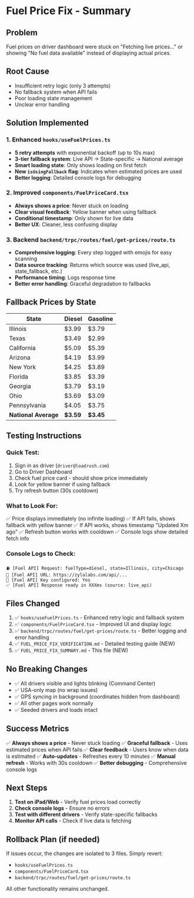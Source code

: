 # Fuel Price Fix - Summary

## Problem
Fuel prices on driver dashboard were stuck on "Fetching live prices..." or showing "No fuel data available" instead of displaying actual prices.

## Root Cause
- Insufficient retry logic (only 3 attempts)
- No fallback system when API fails
- Poor loading state management
- Unclear error handling

## Solution Implemented

### 1. Enhanced `hooks/useFuelPrices.ts`
- **5 retry attempts** with exponential backoff (up to 10s max)
- **3-tier fallback system**: Live API → State-specific → National average
- **Smart loading state**: Only shows loading on first fetch
- **New `isUsingFallback` flag**: Indicates when estimated prices are used
- **Better logging**: Detailed console logs for debugging

### 2. Improved `components/FuelPriceCard.tsx`
- **Always shows a price**: Never stuck on loading
- **Clear visual feedback**: Yellow banner when using fallback
- **Conditional timestamp**: Only shown for live data
- **Better UX**: Cleaner, less confusing display

### 3. Backend `backend/trpc/routes/fuel/get-prices/route.ts`
- **Comprehensive logging**: Every step logged with emojis for easy scanning
- **Data source tracking**: Returns which source was used (live_api, state_fallback, etc.)
- **Performance timing**: Logs response time
- **Better error handling**: Graceful degradation to fallbacks

## Fallback Prices by State

| State | Diesel | Gasoline |
|-------|--------|----------|
| Illinois | $3.99 | $3.79 |
| Texas | $3.49 | $2.99 |
| California | $5.09 | $5.39 |
| Arizona | $4.19 | $3.99 |
| New York | $4.25 | $3.89 |
| Florida | $3.85 | $3.39 |
| Georgia | $3.79 | $3.19 |
| Ohio | $3.69 | $3.09 |
| Pennsylvania | $4.05 | $3.75 |
| **National Average** | **$3.59** | **$3.45** |

## Testing Instructions

### Quick Test:
1. Sign in as driver (`driver@loadrush.com`)
2. Go to Driver Dashboard
3. Check fuel price card - should show price immediately
4. Look for yellow banner if using fallback
5. Try refresh button (30s cooldown)

### What to Look For:
✅ Price displays immediately (no infinite loading)
✅ If API fails, shows fallback with yellow banner
✅ If API works, shows timestamp "Updated Xm ago"
✅ Refresh button works with cooldown
✅ Console logs show detailed fetch info

### Console Logs to Check:
```
⛽ [Fuel API] Request: fuelType=diesel, state=Illinois, city=Chicago
🔗 [Fuel API] URL: https://zylalabs.com/api/...
🔑 [Fuel API] Key configured: Yes
✅ [Fuel API] Response ready in XXXms (source: live_api)
```

## Files Changed

1. ✅ `hooks/useFuelPrices.ts` - Enhanced retry logic and fallback system
2. ✅ `components/FuelPriceCard.tsx` - Improved UI and display logic
3. ✅ `backend/trpc/routes/fuel/get-prices/route.ts` - Better logging and error handling
4. ✅ `FUEL_PRICE_FIX_VERIFICATION.md` - Detailed testing guide (NEW)
5. ✅ `FUEL_PRICE_FIX_SUMMARY.md` - This file (NEW)

## No Breaking Changes

- ✅ All drivers visible and lights blinking (Command Center)
- ✅ USA-only map (no wrap issues)
- ✅ GPS syncing in background (coordinates hidden from dashboard)
- ✅ All other pages work normally
- ✅ Seeded drivers and loads intact

## Success Metrics

✅ **Always shows a price** - Never stuck loading
✅ **Graceful fallback** - Uses estimated prices when API fails
✅ **Clear feedback** - Users know when data is estimated
✅ **Auto-updates** - Refreshes every 10 minutes
✅ **Manual refresh** - Works with 30s cooldown
✅ **Better debugging** - Comprehensive console logs

## Next Steps

1. **Test on iPad/Web** - Verify fuel prices load correctly
2. **Check console logs** - Ensure no errors
3. **Test with different drivers** - Verify state-specific fallbacks
4. **Monitor API calls** - Check if live data is fetching

## Rollback Plan (if needed)

If issues occur, the changes are isolated to 3 files. Simply revert:
- `hooks/useFuelPrices.ts`
- `components/FuelPriceCard.tsx`
- `backend/trpc/routes/fuel/get-prices/route.ts`

All other functionality remains unchanged.
